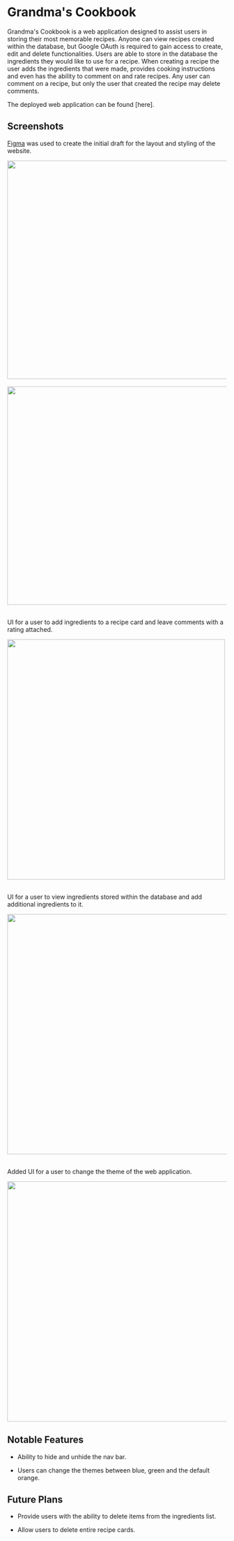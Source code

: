 # Grandma's Cookbook

Grandma's Cookbook is a web application designed to assist users in storing their most memorable recipes. Anyone can view recipes created within the database, but Google OAuth is required to gain access to create, edit and delete functionalities. Users are able to store in the database the ingredients they would like to use for a recipe. When creating a recipe the user adds the ingredients that were made, provides cooking instructions and even has the ability to comment on and rate recipes. Any user can comment on a recipe, but only the user that created the recipe may delete comments.

The deployed web application can be found [here].

## Screenshots

[Figma](https://www.figma.com) was used to create the initial draft for the layout and styling of the website.

<img src=https://i.imgur.com/AlnP3Ya.png width=650px height=500px>
<br>
<br>
<img src=https://i.imgur.com/0QDzA1y.png width=650px height=500px>
<br>
<br>

UI for a user to add ingredients to a recipe card and leave comments with a rating attached.

<img src=https://i.imgur.com/RFAoG3p.png width=500 height=550>
<br>
<br>

UI for a user to view ingredients stored within the database and add additional ingredients to it.

<img src=https://i.imgur.com/23dVjVk.png width=600 height=550>
<br>
<br>

Added UI for a user to change the theme of the web application.

<img src=https://i.imgur.com/5qKIne0.png width=700 height=550>

## Notable Features

- Ability to hide and unhide the nav bar.

- Users can change the themes between blue, green and the default orange.

## Future Plans

- Provide users with the ability to delete items from the ingredients list.

- Allow users to delete entire recipe cards.
